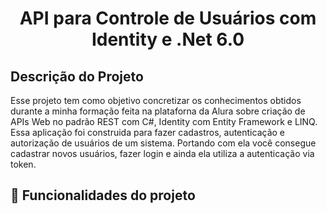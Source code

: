 <h1 align="center"> API para Controle de Usuários com Identity e .Net 6.0</h1>

## Descrição do Projeto
Esse projeto tem como objetivo concretizar os conhecimentos obtidos durante a minha formação feita na plataforna da Alura sobre criação de APIs Web no padrão REST com C#, Identity com Entity Framework e LINQ.
Essa aplicação foi construida para fazer cadastros, autenticação e autorização de usuários de um sistema. Portando com ela você consegue cadastrar novos usuários, fazer login e ainda ela utiliza a autenticação via token.

## :hammer: Funcionalidades do projeto
